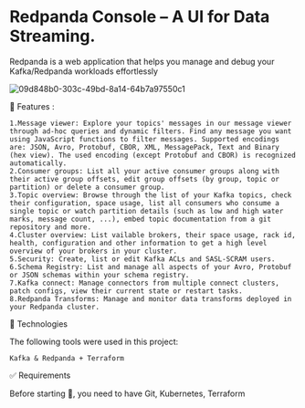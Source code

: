 # Redpanda Console – A UI for Data Streaming.
Redpanda is a web application that helps you manage and debug your Kafka/Redpanda workloads effortlessly


![09d848b0-303c-49bd-8a14-64b7a97550c1](https://github.com/user-attachments/assets/e83a0a47-5870-4966-8fb7-8c5162b5ea95)



 
🎯 Features :

```
1.Message viewer: Explore your topics' messages in our message viewer through ad-hoc queries and dynamic filters. Find any message you want using JavaScript functions to filter messages. Supported encodings are: JSON, Avro, Protobuf, CBOR, XML, MessagePack, Text and Binary (hex view). The used encoding (except Protobuf and CBOR) is recognized automatically.
2.Consumer groups: List all your active consumer groups along with their active group offsets, edit group offsets (by group, topic or partition) or delete a consumer group.
3.Topic overview: Browse through the list of your Kafka topics, check their configuration, space usage, list all consumers who consume a single topic or watch partition details (such as low and high water marks, message count, ...), embed topic documentation from a git repository and more.
4.Cluster overview: List vailable brokers, their space usage, rack id, health, configuration and other information to get a high level overview of your brokers in your cluster.
5.Security: Create, list or edit Kafka ACLs and SASL-SCRAM users.
6.Schema Registry: List and manage all aspects of your Avro, Protobuf or JSON schemas within your schema registry.
7.Kafka connect: Manage connectors from multiple connect clusters, patch configs, view their current state or restart tasks.
8.Redpanda Transforms: Manage and monitor data transforms deployed in your Redpanda cluster.
```


🚀 Technologies

The following tools were used in this project:

    Kafka & Redpanda + Terraform



✅ Requirements

Before starting 🏁, you need to have Git, Kubernetes, Terraform

